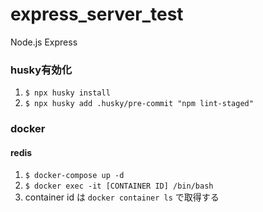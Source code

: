 # express_server_test

Node.js Express

### husky有効化
1. `$ npx husky install`
2. `$ npx husky add .husky/pre-commit "npm lint-staged"`

### docker
#### redis
1. `$ docker-compose up -d`
2. `$ docker exec -it [CONTAINER ID] /bin/bash`
3. container id は `docker container ls` で取得する
